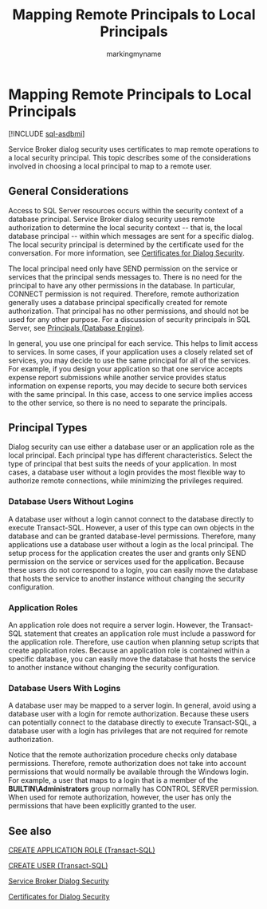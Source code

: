 ﻿---
title: Mapping Remote Principals to Local Principals
description: "Service Broker dialog security uses certificates to map remote operations to a local security principal."
ms.prod: sql
ms.technology: configuration
ms.topic: conceptual
author: markingmyname
ms.author: maghan
ms.reviewer: mikeray
ms.date: "03/30/2022"
---

# Mapping Remote Principals to Local Principals

[!INCLUDE [sql-asdbmi](../../includes/applies-to-version/sql-asdbmi.md)]

Service Broker dialog security uses certificates to map remote operations to a local security principal. This topic describes some of the considerations involved in choosing a local principal to map to a remote user.

## General Considerations



Access to SQL Server resources occurs within the security context of a database principal. Service Broker dialog security uses remote authorization to determine the local security context -- that is, the local database principal -- within which messages are sent for a specific dialog. The local security principal is determined by the certificate used for the conversation. For more information, see [Certificates for Dialog Security](certificates-for-dialog-security.md).

The local principal need only have SEND permission on the service or services that the principal sends messages to. There is no need for the principal to have any other permissions in the database. In particular, CONNECT permission is not required. Therefore, remote authorization generally uses a database principal specifically created for remote authorization. That principal has no other permissions, and should not be used for any other purpose. For a discussion of security principals in SQL Server, see [Principals (Database Engine)](../../relational-databases/security/authentication-access/principals-database-engine.md).

In general, you use one principal for each service. This helps to limit access to services. In some cases, if your application uses a closely related set of services, you may decide to use the same principal for all of the services. For example, if you design your application so that one service accepts expense report submissions while another service provides status information on expense reports, you may decide to secure both services with the same principal. In this case, access to one service implies access to the other service, so there is no need to separate the principals.

## Principal Types



Dialog security can use either a database user or an application role as the local principal. Each principal type has different characteristics. Select the type of principal that best suits the needs of your application. In most cases, a database user without a login provides the most flexible way to authorize remote connections, while minimizing the privileges required.

### Database Users Without Logins

A database user without a login cannot connect to the database directly to execute Transact-SQL. However, a user of this type can own objects in the database and can be granted database-level permissions. Therefore, many applications use a database user without a login as the local principal. The setup process for the application creates the user and grants only SEND permission on the service or services used for the application. Because these users do not correspond to a login, you can easily move the database that hosts the service to another instance without changing the security configuration.

### Application Roles

An application role does not require a server login. However, the Transact-SQL statement that creates an application role must include a password for the application role. Therefore, use caution when planning setup scripts that create application roles. Because an application role is contained within a specific database, you can easily move the database that hosts the service to another instance without changing the security configuration.

### Database Users With Logins

A database user may be mapped to a server login. In general, avoid using a database user with a login for remote authorization. Because these users can potentially connect to the database directly to execute Transact-SQL, a database user with a login has privileges that are not required for remote authorization.

Notice that the remote authorization procedure checks only database permissions. Therefore, remote authorization does not take into account permissions that would normally be available through the Windows login. For example, a user that maps to a login that is a member of the **BUILTIN\\Administrators** group normally has CONTROL SERVER permission. When used for remote authorization, however, the user has only the permissions that have been explicitly granted to the user.

## See also

[CREATE APPLICATION ROLE (Transact-SQL)](../../t-sql/statements/create-application-role-transact-sql.md)

[CREATE USER (Transact-SQL)](../../t-sql/statements/create-user-transact-sql.md)



[Service Broker Dialog Security](service-broker-dialog-security.md)

[Certificates for Dialog Security](certificates-for-dialog-security.md)

